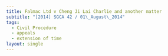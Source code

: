 ```yaml
---
title: Falmac Ltd v Cheng Ji Lai Charlie and another matter
subtitle: "[2014] SGCA 42 / 01\_August\_2014"
tags:
  - Civil Procedure
  - appeals
  - extension of time
layout: single
---
```


